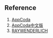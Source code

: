 
Reference
--------------

1. [AppCoda](http://www.appcoda.com)
2. [AppCoda中文版](http://www.appcoda.com.tw)
3. [RAYWENDERLICH](https://www.raywenderlich.com)





<br />








